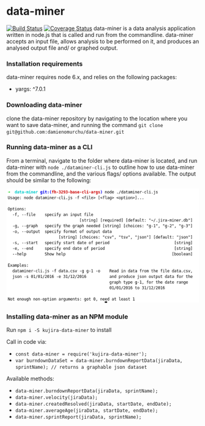 # data-miner #
[![Build Status](https://travis-ci.org/damienomurchu/data-miner.svg?branch=master)](https://travis-ci.org/damienomurchu/data-miner)
[![Coverage Status](https://coveralls.io/repos/damienomurchu/data-miner/badge.svg)](https://coveralls.io/r/damienomurchu/data-miner)
data-miner is a data analysis application written in node.js that is called and run from the commandline. data-miner 
accepts an input file, allows analysis to be performed on it, and produces an analysed output file and/ or graphed output.

### Installation requirements ###
data-miner requires node 6.x, and relies on the following packages:
* yargs: ^7.0.1

### Downloading data-miner ###
clone the data-miner repository by navigating to the location where you want to save data-miner, and running the command 
`git clone git@github.com:damienomurchu/data-miner.git`

### Running data-miner as a CLI ###
From a terminal, navigate to the folder where data-miner is located, and run data-miner with 
`node ./dataminer-cli.js` to outline how to use data-miner from the commandline, and the various flags/ options available. The output should be similar to the following:

![cli-screenshot](/public/images/cli-screenshot.png)

### Installing data-miner as an NPM module ###

Run `npm i -S kujira-data-miner` to install

Call in code via: 
* `const data-miner = require('kujira-data-miner');`
* `var burndownDataSet = data-miner.burndownReportData(jiraData, sprintName); // returns a graphable json dataset`

Available methods:
* `data-miner.burndownReportData(jiraData, sprintName);`
* `data-miner.velocity(jiraData);`
* `data-miner.createdResolved(jiraData, startDate, endDate);`
* `data-miner.averageAge(jiraData, startDate, endDate);`
* `data-miner.sprintReport(jiraData, sprintName);`